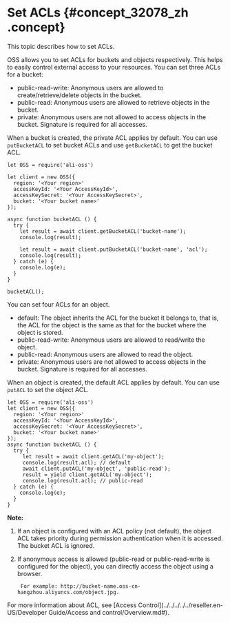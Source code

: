 # Set ACLs {#concept_32078_zh .concept}

This topic describes how to set ACLs.

OSS allows you to set ACLs for buckets and objects respectively. This helps to easily control external access to your resources. You can set three ACLs for a bucket:

-   public-read-write: Anonymous users are allowed to create/retrieve/delete objects in the bucket.
-   public-read: Anonymous users are allowed to retrieve objects in the bucket.
-   private: Anonymous users are not allowed to access objects in the bucket. Signature is required for all accesses.

When a bucket is created, the private ACL applies by default. You can use `putBucketACL` to set bucket ACLs and use `getBucketACL` to get the bucket ACL.

```language-js
let OSS = require('ali-oss')

let client = new OSS({
  region: '<Your region>'
  accessKeyId: '<Your AccessKeyId>',
  accessKeySecret: '<Your AccessKeySecret>',
  bucket: '<Your bucket name>'
});

async function bucketACL () {
  try {
    let result = await client.getBucketACL('bucket-name');
    console.log(result);
	
	let result = await client.putBucketACL('bucket-name', 'acl');
    console.log(result);
  } catch (e) {
    console.log(e);
  }
}

bucketACL();

```

You can set four ACLs for an object.

-   default: The object inherits the ACL for the bucket it belongs to, that is, the ACL for the object is the same as that for the bucket where the object is stored.
-   public-read-write: Anonymous users are allowed to read/write the object.
-   public-read: Anonymous users are allowed to read the object.
-   private: Anonymous users are not allowed to access objects in the bucket. Signature is required for all accesses.

When an object is created, the default ACL applies by default. You can use `putACL` to set the object ACL.

```
let OSS = require('ali-oss')
let client = new OSS({
  region: '<Your region>'
  accessKeyId: '<Your AccessKeyId>',
  accessKeySecret: '<Your AccessKeySecret>',
  bucket: '<Your bucket name>'
});
async function bucketACL () {
  try {
     let result = await client.getACL('my-object');
     console.log(result.acl); // default
     await client.putACL('my-object', 'public-read');
     result = yield client.getACL('my-object');
     console.log(result.acl); // public-read
  } catch (e) {
    console.log(e);
  }
}
```

**Note:** 

1.  If an object is configured with an ACL policy \(not default\), the object ACL takes priority during permission authentication when it is accessed. The bucket ACL is ignored.
2.  If anonymous access is allowed \(public-read or public-read-write is configured for the object\), you can directly access the object using a browser.

    ```
     For example: http://bucket-name.oss-cn-hangzhou.aliyuncs.com/object.jpg.
    
    ```


For more information about ACL, see [Access Control](../../../../../reseller.en-US/Developer Guide/Access and control/Overview.md#).

